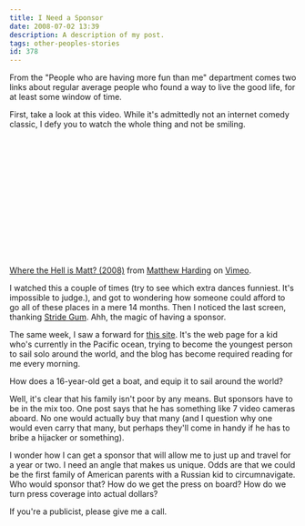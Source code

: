 ```yaml
---
title: I Need a Sponsor
date: 2008-07-02 13:39
description: A description of my post.
tags: other-peoples-stories
id: 378
---
```

From the "People who are having more fun than me" department comes two links about regular average people who found a way to live the good life, for at least some window of time.

First, take a look at this video.  While it's admittedly not an internet comedy classic, I defy you to watch the whole thing and not be smiling.

<object width="401" height="226">	<param name="allowfullscreen" value="true" />	<param name="allowscriptaccess" value="always" />	<param name="movie" value="http://www.vimeo.com/moogaloop.swf?clip_id=1211060&amp;server=www.vimeo.com&amp;show_title=1&amp;show_byline=0&amp;show_portrait=0&amp;color=01AAEA&amp;fullscreen=1" />	<embed src="http://www.vimeo.com/moogaloop.swf?clip_id=1211060&amp;server=www.vimeo.com&amp;show_title=1&amp;show_byline=0&amp;show_portrait=0&amp;color=01AAEA&amp;fullscreen=1" type="application/x-shockwave-flash" allowfullscreen="true" allowscriptaccess="always" width="401" height="226"></embed></object><br /><a href="http://www.vimeo.com/1211060?pg=embed&sec=1211060">Where the Hell is Matt? (2008)</a> from <a href="http://www.vimeo.com/user484313?pg=embed&sec=1211060">Matthew Harding</a> on <a href="http://vimeo.com?pg=embed&sec=1211060">Vimeo</a>.

I watched this a couple of times (try to see which extra dances funniest.  It's impossible to judge.), and got to wondering how someone could afford to go all of these places in a mere 14 months.  Then I noticed the last screen, thanking <a href="http://www.stridegum.com/#/mattsplace/" target="_blank">Stride Gum</a>.  Ahh, the magic of having a sponsor.

The same week, I saw a forward for <a href="zacsunderland.com" target="_blank">this site</a>.  It's the web page for a kid who's currently in the Pacific ocean, trying to become the youngest person to sail solo around the world, and the blog has become required reading for me every morning.

How does a 16-year-old get a boat, and equip it to sail around the world?

Well, it's clear that his family isn't poor by any means.  But sponsors have to be in the mix too.  One post says that he has something like 7 video cameras aboard.  No one would actually buy that many (and I question why one would even carry that many, but perhaps they'll come in handy if he has to bribe a hijacker or something).

I wonder how I can get a sponsor that will allow me to just up and travel for a year or two.  I need an angle that makes us unique.  Odds are that we could be the first family of American parents with a Russian kid to circumnavigate.  Who would sponsor that?  How do we get the press on board?  How do we turn press coverage into actual dollars?

If you're a publicist, please give me a call.
